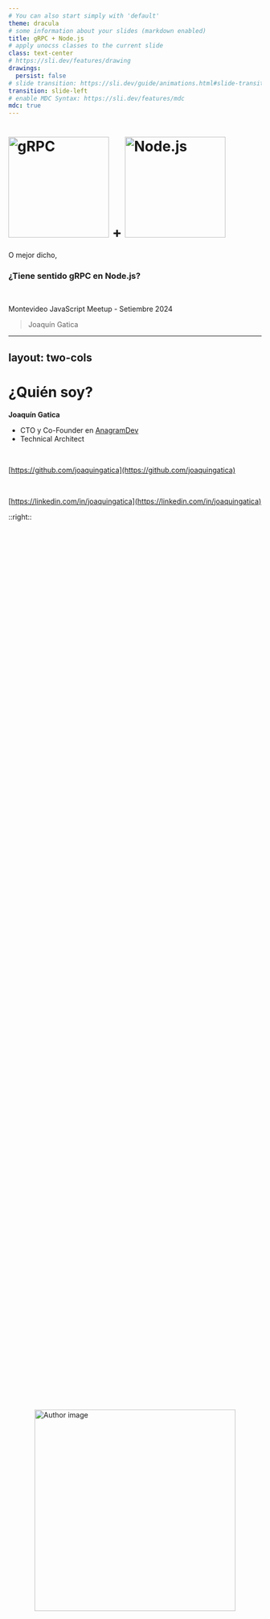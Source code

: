 ```yaml
---
# You can also start simply with 'default'
theme: dracula
# some information about your slides (markdown enabled)
title: gRPC + Node.js
# apply unocss classes to the current slide
class: text-center
# https://sli.dev/features/drawing
drawings:
  persist: false
# slide transition: https://sli.dev/guide/animations.html#slide-transitions
transition: slide-left
# enable MDC Syntax: https://sli.dev/features/mdc
mdc: true
---
```


<h1>
  <img src="./images/grpc-logo.svg" alt="gRPC" style="display: inline; width: 200px;"/> + <img src="./images/nodejs-logo-dark.png" alt="Node.js" style="display: inline; width: 200px;"/>
</h1>

<v-click>

O mejor dicho,

### **¿Tiene sentido gRPC en Node.js?**

</v-click>

<br />

Montevideo JavaScript Meetup - Setiembre 2024

> Joaquín Gatica

<div class="pt-12">
  <span @click="$slidev.nav.next" class="px-2 py-1 rounded cursor-pointer" hover="bg-white bg-opacity-10">
    <carbon:arrow-right class="inline"/>
  </span>
</div>

---
layout: two-cols
---

# ¿Quién soy?

**Joaquín Gatica**

- CTO y Co-Founder en [AnagramDev](https://www.anagram.dev)
- Technical Architect

<br />

<logos-github-icon /> [https://github.com/joaquingatica](https://github.com/joaquingatica)

<br/>

<logos-linkedin-icon /> [https://linkedin.com/in/joaquingatica](https://linkedin.com/in/joaquingatica)

::right::

<div style="display: flex; justify-content: center; align-items: center; height: 100%;">
  <img src="./images/author.jpg" style="display: inline; width: 400px" alt="Author image" />
</div>

---
layout: cover
---

# Agenda

1. Introducción a Protobuf y gRPC
2. El Problema
3. Una Solución
4. Demo / Live Coding
5. Q&A

---
layout: two-cols
---

<div class="flex flex-col flex-justify-between flex-items-center pt-13 pb-10" style="height: 100%">
  <img src="./images/grpc-logo.svg" alt="gRPC" style="display: inline; width: 200px;"/>
  <div class="text-center">
    <img src="./images/protobuf-logo-simple.png" alt="gRPC" style="display: inline; width: 150px;"/>
    <div style="height: 20px">Protocol Buffers</div>
  </div>
</div>

::right::

<div class="flex flex-col flex-justify-between flex-items-center pt-10 pb-10" style="height: 100%">
  <img src="./images/nodejs-logo-dark.png" alt="Node.js" style="display: inline; width: 200px;"/>
  <img src="./images/typescript-logo.png" alt="Node.js" style="display: inline; width: 100px;"/>
</div>

---
layout: intro
---

# 1. Introducción a<br />Protobuf y gRPC

---
layout: two-cols
---

# ¿Que es Protobuf?

> Protocol Buffers

<br />

<v-click>

- Formato de serialización de datos estructurados
- Multi-plataforma y multi-lenguaje
- Usa un Interface Definition Language (IDL)
- Serializa a un wire format hexadecimal
- Decodificación secuencial

</v-click>

::right::

<div class="text-center">
  <img src="./images/protobuf-logo-simple.png" alt="gRPC" style="display: inline; width: 100px;"/>
  <br/>
  Protocol Buffers

`sample/people/v1/person.proto`

</div>

```protobuf
syntax = "proto3";

package sample.people.v1;

import "google/protobuf/timestamp.proto";

message Person {
  string id = 1; // `string`
  repeated string names = 2; // `string[]`
  optional Status status = 3; // `Status?`
  int32 age = 4; // `number`
  google.protobuf.Timestamp created_at = 5; // `Date`
}

enum Status {
  STATUS_UNSPECIFIED = 0;
  STATUS_ALIVE = 1;
  STATUS_DEAD = 2;
}
```

---
layout: two-cols
---

## Ejemplo

<div class="pr-6">

Mensaje original:

```yaml
id: "71a71e3857976da7cc8dc7d23f480307"
names:
  - "Joaquín"
  - "Gatica"
status: "STATUS_ALIVE"
age: 34,
created_at:
  - seconds: 1726511388
  - nanos: 1726511388672
```

</div>

::right::

<v-click>

_JSON string_ codificado:

```
7B 0D 0A 20 20 22 69 64 22 3A 20 22 37 31 61 37
31 65 33 38 35 37 39 37 36 64 61 37 63 63 38 64
63 37 64 32 33 66 34 38 30 33 30 37 22 2C 0D 0A
20 20 22 6E 61 6D 65 73 22 3A 20 5B 22 4A 6F 61
71 75 ED 6E 22 2C 20 22 47 61 74 69 63 61 22 5D
2C 0D 0A 20 20 22 73 74 61 74 75 73 22 3A 20 22
53 54 41 54 55 53 5F 41 4C 49 56 45 22 2C 0D 0A
20 20 22 61 67 65 22 3A 20 33 34 2C 0D 0A 20 20
22 63 72 65 61 74 65 64 5F 61 74 22 3A 20 7B 0D
0A 20 20 20 20 22 73 65 63 6F 6E 64 73 22 3A 20
31 37 32 36 35 31 31 33 38 38 2C 0D 0A 20 20 20
20 22 6E 61 6E 6F 73 22 3A 20 31 37 32 36 35 31
31 33 38 38 36 37 32 0D 0A 20 20 7D 0D 0A 7D 00
```

</v-click>

<v-click>

_Protobuf wire format_ codificado:

```
0A 20 37 31 61 37 31 65 33 38 35 37 39 37 36 64
61 37 63 63 38 64 63 37 64 32 33 66 34 38 30 33
30 37 12 08 4A 6F 61 71 75 C3 AD 6E 12 06 47 61
74 69 63 61 18 01 20 22 2A 11 08 9C F2 A1 B7 06
10 80 B0 E4 E0 FF FF FF FF FF 01 00 00 00 00 00
```

</v-click>

---
layout: two-cols
---

# ¿Que es gRPC?

> Acrónimo recursivo: `gRPC Remote Procedure Calls`

<br />

<v-click>

- Framework de ejecución de procedimientos\
  remotos
- Multi-plataforma y multi-lenguaje
- HTTP/2 como protocolo de transporte
- Protobuf para encoding/decoding
- Autenticación mediante TLS y tokens en\
  metadata

<br />

</v-click>

<v-click>

#### HTTP/2 + Protobuf = 🚀 **Fast**

</v-click>

::right::

<div class="text-center">
  <img src="./images/grpc-logo.svg" alt="gRPC" style="display: inline; width: 200px;"/>

`sample/people/v1/people_service.proto`

</div>

```protobuf
syntax = "proto3";

package sample.people.v1;

import "sample/people/v1/person.proto";

service PeopleService {
  rpc GetPerson(GetPersonRequest) returns (GetPersonResponse) {
    option idempotency_level = NO_SIDE_EFFECTS;
  }
}
message GetPersonRequest {
  string id = 1;
}
message GetPersonResponse {
  Person person = 1;
}
```

---
layout: intro
---

# 2. El Problema

---
layout: two-cols
---

<br />

### ¿Tiene sentido gRPC en Node.js?

JavaScript y TypeScript

- **ni aparecen en documentación** de Protobuf
- **escaso soporte oficial** para gRPC

Node.js

- **second-class citizen** para gRPC
- **no es un high-performance** runtime
- **no tiene low-level** types

<br />

<v-click>

### Pero...

> ...que Node.js no sea el entorno ideal no invalida las ventajas.

</v-click>

::right::

<br />

<div class="text-center pl-10">
  <img src="./images/protobuf-docs-js.png" alt="gRPC" style="display: inline; width: 100%;"/>
</div>

<!--
- JavaScript **ni aparece** en documentación oficial de protobuf
- TypeScript **muy poca mención** en a la documentación oficial de gRPC
- Node.js **es second-class citizen** para Protobuf y gRPC
- Node.js **no es un high-performance runtime**
  - Para encoding/decoding al menos
  - A diferencia de C++, Rust o Go
- Se pierden ventajas de tipos de bajo nivel
  - `int32`, `uint64`, `fixed64` -> `number`
-->

---
layout: fact
---

<v-click>

## Entonces... ¿tiene sentido?

</v-click>

<v-click>

<br />

**Tiene sentido si resulta ser igual o mejor que las alternativas.**

</v-click>

<v-click>

(HTTP/1 + JSON + REST o GraphQL)

</v-click>

---

# Contexto

Para un cliente existente, nos pidieron crear un servicio nuevo para notificaciones de marketing.

<v-click>

- Exclusivamente Machine-to-Machine
- No crítico para negocio, pero usado desde otros servicios críticos
- Alta demanda de requests pero bajo riesgo
- No se anticipó frecuencia de cambios

</v-click>

<br />
<br />

<v-click><strong>Buena oportunidad para explorar gRPC.</strong></v-click>

<br />
<br />

<v-click>Criterios:</v-click>

<br />

<v-click>- Performance </v-click><v-click><twemoji-check-mark-button /></v-click>

<br />

<v-click>- Seguridad / Autenticación </v-click><v-click><twemoji-check-mark-button /></v-click>

<br />

<v-click>- Developer Experience </v-click><v-click><twemoji-white-question-mark /></v-click>

<br />

<v-click>- Mantenibilidad </v-click><v-click><twemoji-white-question-mark /></v-click>

---
layout: two-cols
---

## Criterios DX y Mantenibilidad

- End-to-end type safety
- Curva de aprendizaje aceptable
- Ecosistema de librerías
- Promises - `async`/`await`
- Tipos primitivos en lugar de clases

<br />

<v-click at="3">

### Server

- Schema-first con codegen o code-first
- Schema linting y check de mejores prácticas

</v-click>

<br />

<v-click at="4">

### Clients

- Schema fetching + codegen
- GUIs para interactuar con el servicio

</v-click>

::right::

<div v-click="1">

```ts {2,7-11}
const getPerson = (call: Call): void => {
  const id = call.request.getId();
  peopleData.get(id).then((person) => {
    if (!person) {
      return callback(new Error(`Person not found for id ${id}`), null);
    }
    const response = new messages.GetPersonResponse();
    response.setName(person.name);
    response.setAge(person.age);
    response.setCreatedAt(person.createdAt);
    callback(null, response);
  });
};
```

</div>
<div v-click="2">
vs

```ts {2-4,9}
const service = {
  getPerson: async ({
    id,
  }: GetPersonRequest): Promise<DeepPartial<GetPersonResponse>> => {
    const person = await peopleData.get(id);
    if (!person) {
      throw new ServerError(Status.NOT_FOUND, `Person not found for id ${id}`);
    }
    return { ...person };
  },
};
```

</div>

---
layout: intro
---

# 3. Una Solución

---
layout: two-cols
---

# Schema + Codegen

<br />

<v-click>

## `ts-proto`

<br />

- Utilidad para codegen de TypeScript desde Protobuf schema
- Configurable para distintos estilos

</v-click>

<br />

<v-click>

## `@bufbuild/buf`

<br />

- Toolchain para Protobuf schemas
- CLI para codegen con `ts-proto`
- Linter

</v-click>

::right::

<br />
<br />
<br />

<v-click>

<div class="text-center">
  <img src="./images/buf-logo.svg" alt="Node.js" style="display: inline; width: 100px;"/>
</div>

<br />

```yaml
version: v1
plugins:
  - name: ts
    out: ./src/proto
    strategy: all
    path: ../node_modules/ts-proto/protoc-gen-ts_proto
    opt:
      - outputServices=nice-grpc
      - outputServices=generic-definitions
      - useExactTypes=false
      - esModuleInterop=true
```

</v-click>

<br />

<v-click>

```shell
$ buf generate ./proto # generate TypeScript source
$ buf build ./proto # build descriptor_set for reflection
$ buf lint ./proto # lint/check the protobuf schema
```

</v-click>

---
layout: two-cols
---

# gRPC Server & Client

<br />

### `nice-grpc`

> A gRPC library that is nice to you.

<br />

- Librería para gRPC server y clients
- Basada en `@grpc/grpc-js`
- Escrita en TypeScript y para TypeScript
- API para middlewares y ecosistema existente
- Expone servicios para usar con `ts-proto`

::right::

<br />
<br />
<br />

<v-click>

#### Middlewares

- `server-terminator` para cancelación de request en shutdown
- `client-deadline` para timeout de requests
- `client-retry` para reintentar procedimientos idempotentes

<br />

</v-click>
<v-click>

#### Librerías

- `server-health` para healthcheck
- `server-reflection` para permitir introspección
- `opentelemetry` para tracing usando OpenTelemetry

</v-click>

---
layout: two-cols
---

# Reflection

`gRPCurl`: CLI para interactuar con servicios gRPC

```shell
$ grpcurl -plaintext -use-reflection localhost:50051 describe
```

<logos-github-icon /> [fullstorydev/grpcurl](https://github.com/fullstorydev/grpcurl)

<br />
<br />
<br />

# gRPC GUI

`gRPC UI`: interfaz web para interactuar con servicios gRPC

```shell
$ grpcui -plaintext localhost:50051
```

<logos-github-icon /> [fullstorydev/grpcui](https://github.com/fullstorydev/grpcui)

<br />
<br />

::right::

<div class="text-center">
  <img src="./images/grpcui-screenshot.png" style="display: inline; width: 400px">
</div>

---
layout: intro
---

# Demo / Live Coding

<logos-github-icon /> https://github.com/joaquingatica/ts-grpc-demo

<br />
<br />

1. **Repositorio:** overview y ejecutar servidor & cliente
2. **gRPC UI:** data entry manual
3. **Server:** extender protobuf schema e implementar procedimiento
4. **Client:** introspección del schema y llamar a nuevo procedimiento

---
layout: intro
---

# Conclusión

gRPC en Node.js **tiene sentido** si:

<v-click>- Tanto cliente como servidor son servicios backend </v-click><v-click><twemoji-check-mark-button /></v-click>

<br />

<v-click>- Se utilizan las librerías correctas </v-click><v-click><twemoji-check-mark-button /></v-click>

<br />

<v-click>- La curva de aprendizaje es aceptable para el equipo </v-click><v-click><twemoji-check-mark-button /></v-click>

---
layout: intro
---

# Q&A

<div>

Repositorio: <logos-github-icon /> [joaquingatica/mvdjs-presentation-grpc](https://github.com/joaquingatica/mvdjs-presentation-grpc)

Presentación: <carbon-earth-filled /> [https://mvdjs-presentation-grpc.vercel.app](https://mvdjs-presentation-grpc.vercel.app)

<img src="./images/qr-presentation.png" alt="Código QR presentación" />

</div>

---
layout: end
---

# ¡Muchas gracias!

<div>

<br />

<carbon-email /> [joaquin@gatica.dev](mailto:joaquin@gatica.dev)

<br/>

<logos-github-icon /> [https://github.com/joaquingatica](https://github.com/joaquingatica)

<br/>

<logos-linkedin-icon /> [https://linkedin.com/in/joaquingatica](https://linkedin.com/in/joaquingatica)

</div>
